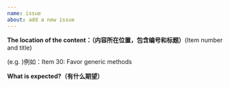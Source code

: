 ```yaml
---
name: issue
about: add a new issue
---
```


**The location of the content：（内容所在位置，包含编号和标题）**(Item number and title)

(e.g. )例如：Item 30: Favor generic methods

**What is expected?（有什么期望）**
